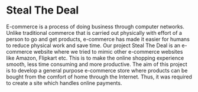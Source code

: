 # Steal The Deal

E-commerce is a process of doing business through computer networks. Unlike traditional commerce that is carried out physically with effort of a person to go and get products, e-commerce has made it easier for humans to reduce physical work and save time.
Our project Steal The Deal is an e-commerce website where we tried to mimic other e-commerce websites like Amazon, Flipkart etc. This is to make the online shopping experience smooth, less time consuming and more productive.
The aim of this project is to develop a general purpose e-commerce store where products can be bought from the comfort of home through the Internet. Thus, it was required to create a site which handles online payments.

